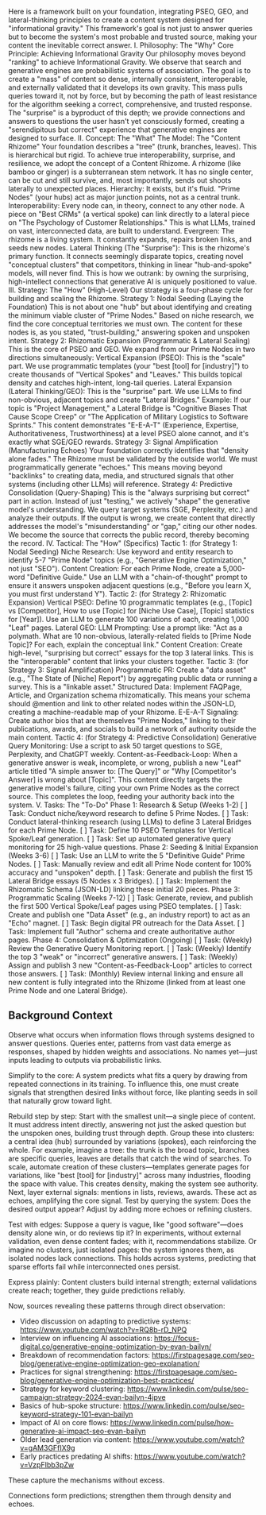 Here is a framework built on your foundation, integrating PSEO, GEO, and lateral-thinking principles to create a content system designed for "informational gravity."
This framework's goal is not just to answer queries but to become the system's most probable and trusted source, making your content the inevitable correct answer.
I. Philosophy: The "Why"
Core Principle: Achieving Informational Gravity
Our philosophy moves beyond "ranking" to achieve Informational Gravity.
We observe that search and generative engines are probabilistic systems of association. The goal is to create a "mass" of content so dense, internally consistent, interoperable, and externally validated that it develops its own gravity.
This mass pulls queries toward it, not by force, but by becoming the path of least resistance for the algorithm seeking a correct, comprehensive, and trusted response. The "surprise" is a byproduct of this depth; we provide connections and answers to questions the user hasn't yet consciously formed, creating a "serendipitous but correct" experience that generative engines are designed to surface.
II. Concept: The "What"
The Model: The "Content Rhizome"
Your foundation describes a "tree" (trunk, branches, leaves). This is hierarchical but rigid. To achieve true interoperability, surprise, and resilience, we adopt the concept of a Content Rhizome.
A rhizome (like bamboo or ginger) is a subterranean stem network. It has no single center, can be cut and still survive, and, most importantly, sends out shoots laterally to unexpected places.
Hierarchy: It exists, but it's fluid. "Prime Nodes" (your hubs) act as major junction points, not as a central trunk.
Interoperability: Every node can, in theory, connect to any other node. A piece on "Best CRMs" (a vertical spoke) can link directly to a lateral piece on "The Psychology of Customer Relationships." This is what LLMs, trained on vast, interconnected data, are built to understand.
Evergreen: The rhizome is a living system. It constantly expands, repairs broken links, and seeds new nodes.
Lateral Thinking (The "Surprise"): This is the rhizome's primary function. It connects seemingly disparate topics, creating novel "conceptual clusters" that competitors, thinking in linear "hub-and-spoke" models, will never find. This is how we outrank: by owning the surprising, high-intellect connections that generative AI is uniquely positioned to value.
III. Strategy: The "How" (High-Level)
Our strategy is a four-phase cycle for building and scaling the Rhizome.
Strategy 1: Nodal Seeding (Laying the Foundation)
This is not about one "hub" but about identifying and creating the minimum viable cluster of "Prime Nodes." Based on niche research, we find the core conceptual territories we must own. The content for these nodes is, as you stated, "trust-building," answering spoken and unspoken intent.
Strategy 2: Rhizomatic Expansion (Programmatic & Lateral Scaling)
This is the core of PSEO and GEO. We expand from our Prime Nodes in two directions simultaneously:
Vertical Expansion (PSEO): This is the "scale" part. We use programmatic templates (your "best [tool] for [industry]") to create thousands of "Vertical Spokes" and "Leaves." This builds topical density and catches high-intent, long-tail queries.
Lateral Expansion (Lateral Thinking/GEO): This is the "surprise" part. We use LLMs to find non-obvious, adjacent topics and create "Lateral Bridges." Example: If our topic is "Project Management," a Lateral Bridge is "Cognitive Biases That Cause Scope Creep" or "The Application of Military Logistics to Software Sprints." This content demonstrates "E-E-A-T" (Experience, Expertise, Authoritativeness, Trustworthiness) at a level PSEO alone cannot, and it's exactly what SGE/GEO rewards.
Strategy 3: Signal Amplification (Manufacturing Echoes)
Your foundation correctly identifies that "density alone fades." The Rhizome must be validated by the outside world. We must programmatically generate "echoes." This means moving beyond "backlinks" to creating data, media, and structured signals that other systems (including other LLMs) will reference.
Strategy 4: Predictive Consolidation (Query-Shaping)
This is the "always surprising but correct" part in action. Instead of just "testing," we actively "shape" the generative model's understanding. We query target systems (SGE, Perplexity, etc.) and analyze their outputs. If the output is wrong, we create content that directly addresses the model's "misunderstanding" or "gap," citing our other nodes. We become the source that corrects the public record, thereby becoming the record.
IV. Tactical: The "How" (Specifics)
Tactic 1: (for Strategy 1: Nodal Seeding)
Niche Research: Use keyword and entity research to identify 5-7 "Prime Node" topics (e.g., "Generative Engine Optimization," not just "SEO").
Content Creation: For each Prime Node, create a 5,000-word "Definitive Guide." Use an LLM with a "chain-of-thought" prompt to ensure it answers unspoken adjacent questions (e.g., "Before you learn X, you must first understand Y").
Tactic 2: (for Strategy 2: Rhizomatic Expansion)
Vertical PSEO: Define 10 programmatic templates (e.g., [Topic] vs [Competitor], How to use [Topic] for [Niche Use Case], [Topic] statistics for [Year]). Use an LLM to generate 100 variations of each, creating 1,000 "Leaf" pages.
Lateral GEO:
LLM Prompting: Use a prompt like: "Act as a polymath. What are 10 non-obvious, laterally-related fields to [Prime Node Topic]? For each, explain the conceptual link."
Content Creation: Create high-level, "surprising but correct" essays for the top 3 lateral links. This is the "interoperable" content that links your clusters together.
Tactic 3: (for Strategy 3: Signal Amplification)
Programmatic PR: Create a "data asset" (e.g., "The State of [Niche] Report") by aggregating public data or running a survey. This is a "linkable asset."
Structured Data: Implement FAQPage, Article, and Organization schema rhizomatically. This means your schema should @mention and link to other related nodes within the JSON-LD, creating a machine-readable map of your Rhizome.
E-E-A-T Signaling: Create author bios that are themselves "Prime Nodes," linking to their publications, awards, and socials to build a network of authority outside the main content.
Tactic 4: (for Strategy 4: Predictive Consolidation)
Generative Query Monitoring: Use a script to ask 50 target questions to SGE, Perplexity, and ChatGPT weekly.
Content-as-Feedback-Loop: When a generative answer is weak, incomplete, or wrong, publish a new "Leaf" article titled "A simple answer to: [The Query]" or "Why [Competitor's Answer] is wrong about [Topic]". This content directly targets the generative model's failure, citing your own Prime Nodes as the correct source. This completes the loop, feeding your authority back into the system.
V. Tasks: The "To-Do"
Phase 1: Research & Setup (Weeks 1-2)
[ ] Task: Conduct niche/keyword research to define 5 Prime Nodes.
[ ] Task: Conduct lateral-thinking research (using LLMs) to define 3 Lateral Bridges for each Prime Node.
[ ] Task: Define 10 PSEO Templates for Vertical Spoke/Leaf generation.
[ ] Task: Set up automated generative query monitoring for 25 high-value questions.
Phase 2: Seeding & Initial Expansion (Weeks 3-6)
[ ] Task: Use an LLM to write the 5 "Definitive Guide" Prime Nodes.
[ ] Task: Manually review and edit all Prime Node content for 100% accuracy and "unspoken" depth.
[ ] Task: Generate and publish the first 15 Lateral Bridge essays (5 Nodes x 3 Bridges).
[ ] Task: Implement the Rhizomatic Schema (JSON-LD) linking these initial 20 pieces.
Phase 3: Programmatic Scaling (Weeks 7-12)
[ ] Task: Generate, review, and publish the first 500 Vertical Spoke/Leaf pages using PSEO templates.
[ ] Task: Create and publish one "Data Asset" (e.g., an industry report) to act as an "Echo" magnet.
[ ] Task: Begin digital PR outreach for the Data Asset.
[ ] Task: Implement full "Author" schema and create authoritative author pages.
Phase 4: Consolidation & Optimization (Ongoing)
[ ] Task: (Weekly) Review the Generative Query Monitoring report.
[ ] Task: (Weekly) Identify the top 3 "weak" or "incorrect" generative answers.
[ ] Task: (Weekly) Assign and publish 3 new "Content-as-Feedback-Loop" articles to correct those answers.
[ ] Task: (Monthly) Review internal linking and ensure all new content is fully integrated into the Rhizome (linked from at least one Prime Node and one Lateral Bridge).



## Background Context

Observe what occurs when information flows through systems designed to answer questions. Queries enter, patterns from vast data emerge as responses, shaped by hidden weights and associations. No names yet—just inputs leading to outputs via probabilistic links.

Simplify to the core: A system predicts what fits a query by drawing from repeated connections in its training. To influence this, one must create signals that strengthen desired links without force, like planting seeds in soil that naturally grow toward light.

Rebuild step by step: Start with the smallest unit—a single piece of content. It must address intent directly, answering not just the asked question but the unspoken ones, building trust through depth. Group these into clusters: a central idea (hub) surrounded by variations (spokes), each reinforcing the whole. For example, imagine a tree: the trunk is the broad topic, branches are specific queries, leaves are details that catch the wind of searches. To scale, automate creation of these clusters—templates generate pages for variations, like "best [tool] for [industry]" across many industries, flooding the space with value. This creates density, making the system see authority. Next, layer external signals: mentions in lists, reviews, awards. These act as echoes, amplifying the core signal. Test by querying the system: Does the desired output appear? Adjust by adding more echoes or refining clusters.

Test with edges: Suppose a query is vague, like "good software"—does density alone win, or do reviews tip it? In experiments, without external validation, even dense content fades; with it, recommendations stabilize. Or imagine no clusters, just isolated pages: the system ignores them, as isolated nodes lack connections. This holds across systems, predicting that sparse efforts fail while interconnected ones persist.

Express plainly: Content clusters build internal strength; external validations create reach; together, they guide predictions reliably.

Now, sources revealing these patterns through direct observation:

- Video discussion on adapting to predictive systems: https://www.youtube.com/watch?v=RQ8b-rD_NPQ
- Interview on influencing AI associations: https://focus-digital.co/generative-engine-optimization-by-evan-bailyn/
- Breakdown of recommendation factors: https://firstpagesage.com/seo-blog/generative-engine-optimization-geo-explanation/
- Practices for signal strengthening: https://firstpagesage.com/seo-blog/generative-engine-optimization-best-practices/
- Strategy for keyword clustering: https://www.linkedin.com/pulse/seo-campaign-strategy-2024-evan-bailyn-4jpve
- Basics of hub-spoke structure: https://www.linkedin.com/pulse/seo-keyword-strategy-101-evan-bailyn
- Impact of AI on core flows: https://www.linkedin.com/pulse/how-generative-ai-impact-seo-evan-bailyn
- Older lead generation via content: https://www.youtube.com/watch?v=gAM3GFfIX9g
- Early practices predating AI shifts: https://www.youtube.com/watch?v=VzpFIbb3pZw

These capture the mechanisms without excess.

Connections form predictions; strengthen them through density and echoes.
